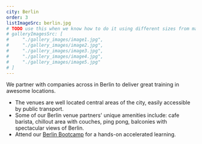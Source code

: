 ```yaml
---
city: Berlin
order: 3
listImageSrc: berlin.jpg
# TODO use this when we know how to do it using different sizes from markdown images
# galleryImagesSrc: [
#     "./gallery_images/image1.jpg",
#     "./gallery_images/image2.jpg",
#     "./gallery_images/image3.jpg",
#     "./gallery_images/image4.jpg",
#     "./gallery_images/image5.jpg"
# ]
---
```


We partner with companies across in Berlin to deliver great training in awesome locations.

- The venues are well located central areas of the city, easily accessible by public transport.
- Some of our Berlin venue partners' unique amenities include: cafe barista, chillout area with couches, ping pong, balconies with spectacular views of Berlin.
- Attend our [Berlin Bootcamp](/react/training/bootcamp/berlin) for a hands-on accelerated learning.
